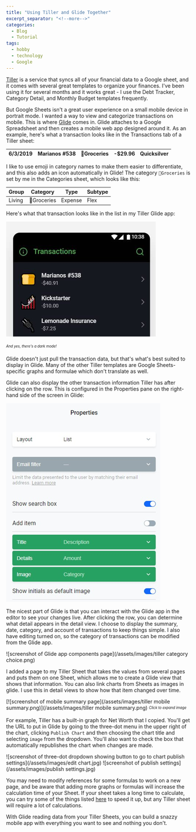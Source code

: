 ```yaml
---
title: "Using Tiller and Glide Together"
excerpt_separator: "<!--more-->"
categories:
  - Blog
  - Tutorial
tags:
  - hobby
  - technology
  - Google
---
```


[Tiller](https://tillerhq.com) is a service that syncs all of your financial data to a Google sheet, and it comes with several great templates to organize your finances.
I've been using it for several months and it works great - I use the Debt Tracker, Category Detail, and Monthly Budget templates frequently.

But Google Sheets isn't a great user experience on a small mobile device in portrait mode. I wanted a way to view and categorize transactions on mobile. This is where [Glide](https://glideapps.com) comes in. Glide attaches to a Google Spreadsheet and then creates a mobile web app designed around it. As an example, here's what a transaction looks like in the Transactions tab of a Tiller sheet:

<table class="table table-bordered table-hover table-condensed">
<thead><tr><th title="Field #1">6/3/2019</th>
<th title="Field #2">Marianos #538</th>
<th title="Field #3">🍞Groceries</th>
<th title="Field #4">-$29.96</th>
<th title="Field #5">Quicksilver</th>
</tr></thead>
<tbody></tbody></table>

I like to use emoji in category names to make them easier to differentiate, and this also adds an icon automatically in Glide!
The category `🍞Groceries` is set by me in the Categories sheet, which looks like this:

<table class="table table-bordered table-hover table-condensed">
<thead><tr><th title="Field #1">Group</th>
<th title="Field #2">Category</th>
<th title="Field #3">Type</th>
<th title="Field #4">Subtype</th>
</tr></thead>
<tbody><tr>
<td>Living</td>
<td>🍞Groceries</td>
<td>Expense</td>
<td>Flex</td>
</tr>
</tbody></table>

Here's what that transaction looks like in the list in my Tiller Glide app:

![screenshot of Glide app showing three transactions](/assets/images/glide.jpg)

<sub><sup><i>And yes, there's a dark mode!</i></sup></sub>

Glide doesn't just pull the transaction data, but that's what's best suited to display in Glide. Many of the other Tiller templates are Google Sheets-specific graphs and formulae which don't translate as well. 

Glide can also display the other transaction information Tiller has after clicking on the row. This is configured in the Properties pane on the right-hand side of the screen in Glide:

![screenshot of Glide app properties page](/assets/images/properties-glide.jpg)

The nicest part of Glide is that you can interact with the Glide app in the editor to see your changes live. After clicking the row, you can determine what detail appears in the detail view. I choose to display the summary, date, category, and account of transactions to keep things simple. I also have editing turned on, so the category of transactions can be modified from the Glide app.

![screenshot of Glide app components page](/assets/images/tiller category choice.png)


I added a page to my Tiller Sheet that takes the values from several pages and puts them on one Sheet, which allows me to create a Glide view that shows that information. You can also link charts from Sheets as images in glide. I use this in detail views to show how that item changed over time.

[![screenshot of mobile summary page](/assets/images/tiller mobile summary.png)](/assets/images/tiller mobile summary.png)
<sub><sup><i>Click to expand image</i></sup></sub>

For example, Tiller has a built-in graph for Net Worth that I copied. You'll get the URL to put in Glide by going to the three-dot menu in the upper right of the chart, clicking `Publish Chart` and then choosing the chart title and selecting `image` from the dropdown. You'll also want to check the box that automatically republishes the chart when changes are made.

![screenshot of three-dot dropdown showing button to go to chart publish settings](/assets/images/edit chart.jpg)
![screenshot of publish settings](/assets/images/publish settings.jpg)

You may need to modify references for some formulas to work on a new page, and be aware that adding more graphs or formulas will increase the calculation time of your Sheet. If your sheet takes a long time to calculate, you can try some of the things listed [here](https://www.benlcollins.com/spreadsheets/slow-google-sheets/) to speed it up, but any Tiller sheet will require a lot of calculations.

With Glide reading data from your Tiller Sheets, you can build a snazzy mobile app with everything you want to see and nothing you don't.